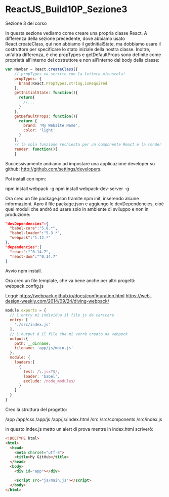 # ReactJS_Build10P_Sezione3

Sezione 3 del corso

In questa sezione vediamo come creare una propria classe React. A differenza della sezione precedente, dove abbiamo usato React.createClass, qui non abbiamo il getInitialState, ma dobbiamo usare il costruttore per specificare lo stato iniziale della nostra classe. Inoltre, un'altra differenza, è che propTypes e getDefaultProps sono definite come proprietà all'interno del costruttore e non all'interno del body della classe:

```javascript
var Navbar = React.createClass({
    // propTypes va scritto con la lettera minuscola!
    propTypes: {
      brand:React.PropTypes.string.isRequired
    },
    getInitialState: function(){
      return{
        //...
      }
    },
    getDefaultProps: function(){
      return {
        brand: 'My Website Name',
        color: 'light'
      }
    },
    // la sola funzione rechiesta per un componente React è la render
    render: function(){
    }
```

Successivamente andiamo ad impostare una applicazione developer su github: http://github.com/settings/developers.

Poi install con npm:

npm install webpack -g
npm install webpack-dev-server -g

Ora creo un file package.json tramite npm init, inserendo alcune informazioni.
Apro il file package.json e aggiungo le devDependencies, cioè quei moduli che andrò ad usare solo in ambiente di sviluppo e non in produzione:

```json
"devDependencies":{
  "babel-core":"5.8.*",
  "babel-loader":"5.3.*",
  "webpack":"1.12.*"
},
"dependencies":{
  "react":"^0.14.7",
  "react-dom":"^0.14.7"
}
```

Avvio npm install.

Ora creo un file template, che va bene anche per altri progetti: webpack.config.js

Leggi: https://webpack.github.io/docs/configuration.html
https://web-design-weekly.com/2014/09/24/diving-webpack/


```js
module.exports = {
  // L'entry mi individua il file js da caricare
  entry: [
    './src/index.js'
  ],
  // L'output è il file che mi verrà creato da webpack
  output:{
    path: __dirname,
    filename: 'app/js/main.js'
  },
  module: {
    loaders:[
      {
        test: /\.jsx?$/,
        loader: 'babel',
        exclude: /node_modules/
      }
    ]
  }
}
```

Creo la struttura del progetto:

/app
/app/css
/app/js
/app/js/index.html
/src
/src/components
/src/index.js

in questo index.js metto un alert di prova
mentre in index.html scriverò:

```html
<!DOCTYPE html>
<html>
  <head>
    <meta charset="utf-8">
    <title>My GitHub</title>
  </head>
  <body>
    <div id="app"></div>

    <script src="js/main.js"></script>
  </body>
</html>
```
